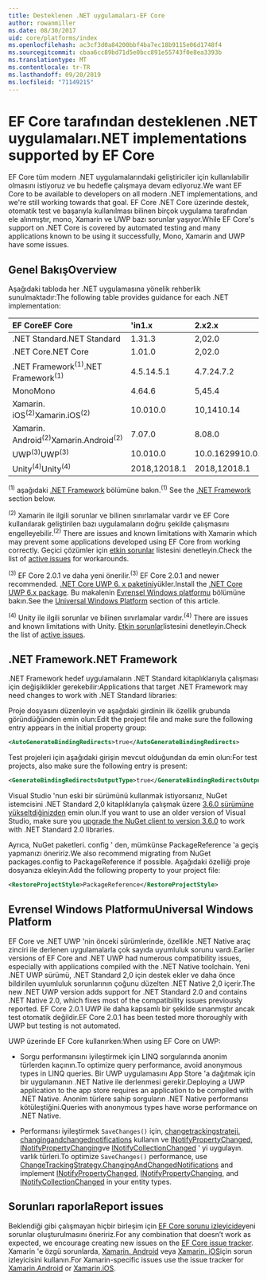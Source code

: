 ```yaml
---
title: Desteklenen .NET uygulamaları-EF Core
author: rowanmiller
ms.date: 08/30/2017
uid: core/platforms/index
ms.openlocfilehash: ac3cf3d0a84200bbf4ba7ec18b9115e06d1748f4
ms.sourcegitcommit: cbaa6cc89bd71d5e0bcc891e55743f0e8ea3393b
ms.translationtype: MT
ms.contentlocale: tr-TR
ms.lasthandoff: 09/20/2019
ms.locfileid: "71149215"
---
```

# <a name="net-implementations-supported-by-ef-core"></a><span data-ttu-id="582ff-102">EF Core tarafından desteklenen .NET uygulamaları</span><span class="sxs-lookup"><span data-stu-id="582ff-102">.NET implementations supported by EF Core</span></span>

<span data-ttu-id="582ff-103">EF Core tüm modern .NET uygulamalarındaki geliştiriciler için kullanılabilir olmasını istiyoruz ve bu hedefle çalışmaya devam ediyoruz.</span><span class="sxs-lookup"><span data-stu-id="582ff-103">We want EF Core to be available to developers on all modern .NET implementations, and we're still working towards that goal.</span></span> <span data-ttu-id="582ff-104">EF Core .NET Core üzerinde destek, otomatik test ve başarıyla kullanılması bilinen birçok uygulama tarafından ele alınmıştır, mono, Xamarin ve UWP bazı sorunlar yaşıyor.</span><span class="sxs-lookup"><span data-stu-id="582ff-104">While EF Core's support on .NET Core is covered by automated testing and many applications known to be using it successfully, Mono, Xamarin and UWP have some issues.</span></span>

## <a name="overview"></a><span data-ttu-id="582ff-105">Genel Bakış</span><span class="sxs-lookup"><span data-stu-id="582ff-105">Overview</span></span>

<span data-ttu-id="582ff-106">Aşağıdaki tabloda her .NET uygulamasına yönelik rehberlik sunulmaktadır:</span><span class="sxs-lookup"><span data-stu-id="582ff-106">The following table provides guidance for each .NET implementation:</span></span>

| <span data-ttu-id="582ff-107">EF Core</span><span class="sxs-lookup"><span data-stu-id="582ff-107">EF Core</span></span>                       | <span data-ttu-id="582ff-108">'in</span><span class="sxs-lookup"><span data-stu-id="582ff-108">1.x</span></span>    | <span data-ttu-id="582ff-109">2.x</span><span class="sxs-lookup"><span data-stu-id="582ff-109">2.x</span></span>        | <span data-ttu-id="582ff-110">3.x</span><span class="sxs-lookup"><span data-stu-id="582ff-110">3.x</span></span>             |
|:------------------------------|:-------|:-----------|:----------------|
| <span data-ttu-id="582ff-111">.NET Standard</span><span class="sxs-lookup"><span data-stu-id="582ff-111">.NET Standard</span></span>                 | <span data-ttu-id="582ff-112">1.3</span><span class="sxs-lookup"><span data-stu-id="582ff-112">1.3</span></span>    | <span data-ttu-id="582ff-113">2,0</span><span class="sxs-lookup"><span data-stu-id="582ff-113">2.0</span></span>        | <span data-ttu-id="582ff-114">2.1</span><span class="sxs-lookup"><span data-stu-id="582ff-114">2.1</span></span>             |
| <span data-ttu-id="582ff-115">.NET Core</span><span class="sxs-lookup"><span data-stu-id="582ff-115">.NET Core</span></span>                     | <span data-ttu-id="582ff-116">1.0</span><span class="sxs-lookup"><span data-stu-id="582ff-116">1.0</span></span>    | <span data-ttu-id="582ff-117">2,0</span><span class="sxs-lookup"><span data-stu-id="582ff-117">2.0</span></span>        | <span data-ttu-id="582ff-118">3.0</span><span class="sxs-lookup"><span data-stu-id="582ff-118">3.0</span></span>             |
| <span data-ttu-id="582ff-119">.NET Framework<sup>(1)</sup></span><span class="sxs-lookup"><span data-stu-id="582ff-119">.NET Framework<sup>(1)</sup></span></span>  | <span data-ttu-id="582ff-120">4.5.1</span><span class="sxs-lookup"><span data-stu-id="582ff-120">4.5.1</span></span>  | <span data-ttu-id="582ff-121">4.7.2</span><span class="sxs-lookup"><span data-stu-id="582ff-121">4.7.2</span></span>      | <span data-ttu-id="582ff-122">(desteklenmiyor)</span><span class="sxs-lookup"><span data-stu-id="582ff-122">(not supported)</span></span> |
| <span data-ttu-id="582ff-123">Mono</span><span class="sxs-lookup"><span data-stu-id="582ff-123">Mono</span></span>                          | <span data-ttu-id="582ff-124">4.6</span><span class="sxs-lookup"><span data-stu-id="582ff-124">4.6</span></span>    | <span data-ttu-id="582ff-125">5,4</span><span class="sxs-lookup"><span data-stu-id="582ff-125">5.4</span></span>        | <span data-ttu-id="582ff-126">6.4</span><span class="sxs-lookup"><span data-stu-id="582ff-126">6.4</span></span>             |
| <span data-ttu-id="582ff-127">Xamarin. iOS<sup>(2)</sup></span><span class="sxs-lookup"><span data-stu-id="582ff-127">Xamarin.iOS<sup>(2)</sup></span></span>     | <span data-ttu-id="582ff-128">10.0</span><span class="sxs-lookup"><span data-stu-id="582ff-128">10.0</span></span>   | <span data-ttu-id="582ff-129">10,14</span><span class="sxs-lookup"><span data-stu-id="582ff-129">10.14</span></span>      | <span data-ttu-id="582ff-130">12,16</span><span class="sxs-lookup"><span data-stu-id="582ff-130">12.16</span></span>           |
| <span data-ttu-id="582ff-131">Xamarin. Android<sup>(2)</sup></span><span class="sxs-lookup"><span data-stu-id="582ff-131">Xamarin.Android<sup>(2)</sup></span></span> | <span data-ttu-id="582ff-132">7.0</span><span class="sxs-lookup"><span data-stu-id="582ff-132">7.0</span></span>    | <span data-ttu-id="582ff-133">8.0</span><span class="sxs-lookup"><span data-stu-id="582ff-133">8.0</span></span>        | <span data-ttu-id="582ff-134">10.0</span><span class="sxs-lookup"><span data-stu-id="582ff-134">10.0</span></span>            |
| <span data-ttu-id="582ff-135">UWP<sup>(3)</sup></span><span class="sxs-lookup"><span data-stu-id="582ff-135">UWP<sup>(3)</sup></span></span>             | <span data-ttu-id="582ff-136">10.0</span><span class="sxs-lookup"><span data-stu-id="582ff-136">10.0</span></span>   | <span data-ttu-id="582ff-137">10.0.16299</span><span class="sxs-lookup"><span data-stu-id="582ff-137">10.0.16299</span></span> | <span data-ttu-id="582ff-138">TBD</span><span class="sxs-lookup"><span data-stu-id="582ff-138">TBD</span></span>             |
| <span data-ttu-id="582ff-139">Unity<sup>(4)</sup></span><span class="sxs-lookup"><span data-stu-id="582ff-139">Unity<sup>(4)</sup></span></span>           | <span data-ttu-id="582ff-140">2018,1</span><span class="sxs-lookup"><span data-stu-id="582ff-140">2018.1</span></span> | <span data-ttu-id="582ff-141">2018,1</span><span class="sxs-lookup"><span data-stu-id="582ff-141">2018.1</span></span>     | <span data-ttu-id="582ff-142">TBD</span><span class="sxs-lookup"><span data-stu-id="582ff-142">TBD</span></span>             |

<span data-ttu-id="582ff-143"><sup>(1)</sup> aşağıdaki [.NET Framework](#net-framework) bölümüne bakın.</span><span class="sxs-lookup"><span data-stu-id="582ff-143"><sup>(1)</sup> See the [.NET Framework](#net-framework) section below.</span></span>

<span data-ttu-id="582ff-144"><sup>(2)</sup> Xamarin ile ilgili sorunlar ve bilinen sınırlamalar vardır ve EF Core kullanılarak geliştirilen bazı uygulamaların doğru şekilde çalışmasını engelleyebilir.</span><span class="sxs-lookup"><span data-stu-id="582ff-144"><sup>(2)</sup> There are issues and known limitations with Xamarin which may prevent some applications developed using EF Core from working correctly.</span></span> <span data-ttu-id="582ff-145">Geçici çözümler için [etkin sorunlar](https://github.com/aspnet/entityframeworkCore/issues?q=is%3Aopen+is%3Aissue+label%3Aarea-xamarin) listesini denetleyin.</span><span class="sxs-lookup"><span data-stu-id="582ff-145">Check the list of [active issues](https://github.com/aspnet/entityframeworkCore/issues?q=is%3Aopen+is%3Aissue+label%3Aarea-xamarin) for workarounds.</span></span>

<span data-ttu-id="582ff-146"><sup>(3)</sup> EF Core 2.0.1 ve daha yeni önerilir.</span><span class="sxs-lookup"><span data-stu-id="582ff-146"><sup>(3)</sup> EF Core 2.0.1 and newer recommended.</span></span> <span data-ttu-id="582ff-147">[.NET Core UWP 6. x paketini](https://www.nuget.org/packages/Microsoft.NETCore.UniversalWindowsPlatform/)yükler.</span><span class="sxs-lookup"><span data-stu-id="582ff-147">Install the [.NET Core UWP 6.x package](https://www.nuget.org/packages/Microsoft.NETCore.UniversalWindowsPlatform/).</span></span> <span data-ttu-id="582ff-148">Bu makalenin [Evrensel Windows platformu](#universal-windows-platform) bölümüne bakın.</span><span class="sxs-lookup"><span data-stu-id="582ff-148">See the [Universal Windows Platform](#universal-windows-platform) section of this article.</span></span>

<span data-ttu-id="582ff-149"><sup>(4)</sup> Unity ile ilgili sorunlar ve bilinen sınırlamalar vardır.</span><span class="sxs-lookup"><span data-stu-id="582ff-149"><sup>(4)</sup> There are issues and known limitations with Unity.</span></span> <span data-ttu-id="582ff-150">[Etkin sorunlar](https://github.com/aspnet/entityframeworkCore/issues?q=is%3Aopen+is%3Aissue+label%3Aarea-unity)listesini denetleyin.</span><span class="sxs-lookup"><span data-stu-id="582ff-150">Check the list of [active issues](https://github.com/aspnet/entityframeworkCore/issues?q=is%3Aopen+is%3Aissue+label%3Aarea-unity).</span></span>

## <a name="net-framework"></a><span data-ttu-id="582ff-151">.NET Framework</span><span class="sxs-lookup"><span data-stu-id="582ff-151">.NET Framework</span></span>

<span data-ttu-id="582ff-152">.NET Framework hedef uygulamaların .NET Standard kitaplıklarıyla çalışması için değişiklikler gerekebilir:</span><span class="sxs-lookup"><span data-stu-id="582ff-152">Applications that target .NET Framework may need changes to work with .NET Standard libraries:</span></span>

<span data-ttu-id="582ff-153">Proje dosyasını düzenleyin ve aşağıdaki girdinin ilk özellik grubunda göründüğünden emin olun:</span><span class="sxs-lookup"><span data-stu-id="582ff-153">Edit the project file and make sure the following entry appears in the initial property group:</span></span>

``` xml
<AutoGenerateBindingRedirects>true</AutoGenerateBindingRedirects>
```

<span data-ttu-id="582ff-154">Test projeleri için aşağıdaki girişin mevcut olduğundan da emin olun:</span><span class="sxs-lookup"><span data-stu-id="582ff-154">For test projects, also make sure the following entry is present:</span></span>

``` xml
<GenerateBindingRedirectsOutputType>true</GenerateBindingRedirectsOutputType>
```

<span data-ttu-id="582ff-155">Visual Studio 'nun eski bir sürümünü kullanmak istiyorsanız, NuGet istemcisini .NET Standard 2,0 kitaplıklarıyla çalışmak üzere [3.6.0 sürümüne yükseltdiğinizden](https://www.nuget.org/downloads) emin olun.</span><span class="sxs-lookup"><span data-stu-id="582ff-155">If you want to use an older version of Visual Studio, make sure you [upgrade the NuGet client to version 3.6.0](https://www.nuget.org/downloads) to work with .NET Standard 2.0 libraries.</span></span>

<span data-ttu-id="582ff-156">Ayrıca, NuGet paketleri. config ' den, mümkünse PackageReference 'a geçiş yapmanızı öneririz.</span><span class="sxs-lookup"><span data-stu-id="582ff-156">We also recommend migrating from NuGet packages.config to PackageReference if possible.</span></span> <span data-ttu-id="582ff-157">Aşağıdaki özelliği proje dosyanıza ekleyin:</span><span class="sxs-lookup"><span data-stu-id="582ff-157">Add the following property to your project file:</span></span>

``` xml
<RestoreProjectStyle>PackageReference</RestoreProjectStyle>
```

## <a name="universal-windows-platform"></a><span data-ttu-id="582ff-158">Evrensel Windows Platformu</span><span class="sxs-lookup"><span data-stu-id="582ff-158">Universal Windows Platform</span></span>

<span data-ttu-id="582ff-159">EF Core ve .NET UWP 'nin önceki sürümlerinde, özellikle .NET Native araç zinciri ile derlenen uygulamalarla çok sayıda uyumluluk sorunu vardı.</span><span class="sxs-lookup"><span data-stu-id="582ff-159">Earlier versions of EF Core and .NET UWP had numerous compatibility issues, especially with applications compiled with the .NET Native toolchain.</span></span> <span data-ttu-id="582ff-160">Yeni .NET UWP sürümü, .NET Standard 2,0 için destek ekler ve daha önce bildirilen uyumluluk sorunlarının çoğunu düzelten .NET Native 2,0 içerir.</span><span class="sxs-lookup"><span data-stu-id="582ff-160">The new .NET UWP version adds support for .NET Standard 2.0 and contains .NET Native 2.0, which fixes most of the compatibility issues previously reported.</span></span> <span data-ttu-id="582ff-161">EF Core 2.0.1 UWP ile daha kapsamlı bir şekilde sınanmıştır ancak test otomatik değildir.</span><span class="sxs-lookup"><span data-stu-id="582ff-161">EF Core 2.0.1 has been tested more thoroughly with UWP but testing is not automated.</span></span>

<span data-ttu-id="582ff-162">UWP üzerinde EF Core kullanırken:</span><span class="sxs-lookup"><span data-stu-id="582ff-162">When using EF Core on UWP:</span></span>

* <span data-ttu-id="582ff-163">Sorgu performansını iyileştirmek için LINQ sorgularında anonim türlerden kaçının.</span><span class="sxs-lookup"><span data-stu-id="582ff-163">To optimize query performance, avoid anonymous types in LINQ queries.</span></span> <span data-ttu-id="582ff-164">Bir UWP uygulamasını App Store 'a dağıtmak için bir uygulamanın .NET Native ile derlenmesi gerekir.</span><span class="sxs-lookup"><span data-stu-id="582ff-164">Deploying a UWP application to the app store requires an application to be compiled with .NET Native.</span></span> <span data-ttu-id="582ff-165">Anonim türlere sahip sorguların .NET Native performansı kötüleştiğini.</span><span class="sxs-lookup"><span data-stu-id="582ff-165">Queries with anonymous types have worse performance on .NET Native.</span></span>

* <span data-ttu-id="582ff-166">Performansı iyileştirmek `SaveChanges()` için, [changetrackingstrateji. changingandchangednotifications](/dotnet/api/microsoft.entityframeworkcore.changetrackingstrategy) kullanın ve [INotifyPropertyChanged](https://msdn.microsoft.com/library/system.componentmodel.inotifypropertychanged.aspx), [INotifyPropertyChanging](https://msdn.microsoft.com/library/system.componentmodel.inotifypropertychanging.aspx)ve [INotifyCollectionChanged](https://msdn.microsoft.com/library/system.collections.specialized.inotifycollectionchanged.aspx) ' yi uygulayın. varlık türleri.</span><span class="sxs-lookup"><span data-stu-id="582ff-166">To optimize `SaveChanges()` performance, use [ChangeTrackingStrategy.ChangingAndChangedNotifications](/dotnet/api/microsoft.entityframeworkcore.changetrackingstrategy) and implement [INotifyPropertyChanged](https://msdn.microsoft.com/library/system.componentmodel.inotifypropertychanged.aspx), [INotifyPropertyChanging](https://msdn.microsoft.com/library/system.componentmodel.inotifypropertychanging.aspx), and [INotifyCollectionChanged](https://msdn.microsoft.com/library/system.collections.specialized.inotifycollectionchanged.aspx) in your entity types.</span></span>

## <a name="report-issues"></a><span data-ttu-id="582ff-167">Sorunları raporla</span><span class="sxs-lookup"><span data-stu-id="582ff-167">Report issues</span></span>

<span data-ttu-id="582ff-168">Beklendiği gibi çalışmayan hiçbir birleşim için [EF Core sorunu izleyicide](https://github.com/aspnet/entityframeworkcore/issues/new)yeni sorunlar oluşturulmasını öneririz.</span><span class="sxs-lookup"><span data-stu-id="582ff-168">For any combination that doesn’t work as expected, we encourage creating new issues on the [EF Core issue tracker](https://github.com/aspnet/entityframeworkcore/issues/new).</span></span> <span data-ttu-id="582ff-169">Xamarin 'e özgü sorunlarda, [Xamarin. Android](https://github.com/xamarin/xamarin-android/issues/new) veya [Xamarin. iOS](https://github.com/xamarin/xamarin-macios/issues/new)için sorun izleyicisini kullanın.</span><span class="sxs-lookup"><span data-stu-id="582ff-169">For Xamarin-specific issues use the issue tracker for [Xamarin.Android](https://github.com/xamarin/xamarin-android/issues/new) or [Xamarin.iOS](https://github.com/xamarin/xamarin-macios/issues/new).</span></span>
